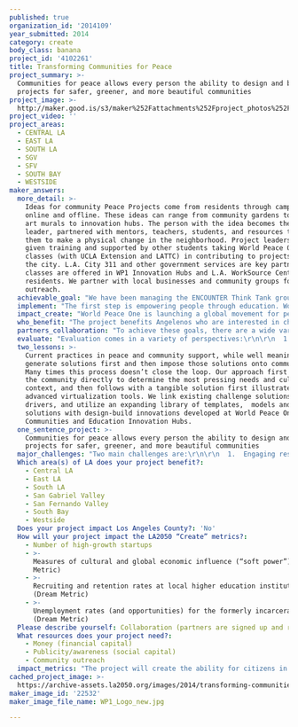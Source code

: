 ```yaml
---
published: true
organization_id: '2014109'
year_submitted: 2014
category: create
body_class: banana
project_id: '4102261'
title: Transforming Communities for Peace
project_summary: >-
  Communities for peace allows every person the ability to design and build
  projects for safer, greener, and more beautiful communities
project_image: >-
  http://maker.good.is/s3/maker%252Fattachments%252Fproject_photos%252Fimages%252F22532%252Fdisplay%252FWP1_Logo_new.jpg=c570x385
project_video: ''
project_areas:
  - CENTRAL LA
  - EAST LA
  - SOUTH LA
  - SGV
  - SFV
  - SOUTH BAY
  - WESTSIDE
maker_answers:
  more_detail: >-
    Ideas for community Peace Projects come from residents through campaigns
    online and offline. These ideas can range from community gardens to street
    art murals to innovation hubs. The person with the idea becomes the project
    leader, partnered with mentors, teachers, students, and resources to empower
    them to make a physical change in the neighborhood. Project leaders are
    given training and supported by other students taking World Peace One
    classes (with UCLA Extension and LATTC) in contributing to projects all over
    the city. L.A. City 311 and other government services are key partners and
    classes are offered in WP1 Innovation Hubs and L.A. WorkSource Centers near
    residents. We partner with local businesses and community groups for
    outreach.
  achievable_goal: "We have been managing the ENCOUNTER Think Tank group meeting monthly at LATTC, which has allowed us since 2013 to bring together the partners to the point of launch.  The project for L.A. and the first Peace Projects here will be absolutely achievable in this time frame.\r\n\r\nWe will build from existing collaborative networks and design platforms.  World Peace One Communities and Education use a  platform from e7 Plus to virtualize and simulate the physical environment to discover local needs and then train and use local talent to design, build, and share ideas to innovate and transform communities that are in great disrepair.\r\n\r\nThis transformation can be achieved by three very simple strategies: \r\n\r\n  1.  Simulation and virtualization using geospatial tools and other platforms to help visualize the change\r\n  2.  Innovation hubs with Peace Projects that includes digital fabrication, community discussions and training, and understanding of entrepreneurship and funding\r\n  3.  Community-based education through new courses and modifying or offering existing courses for their residents\r\n\r\nThis is a new model to embrace the complexity that is an outgrowth of new urban dynamics. These dynamics \r\n"
  implement: "The first step is empowering people through education. World Peace One helps to connect the as-built environment in our communities with education through community-based projects. Residents who want to transform their environment are supported through mentoring and resources. Students in the education program gain academic credit in a hybrid learning environment by learning as well as journaling, designing, building, sculpting, growing food, coding, creating art, and innovating ideas for these neighborhood projects.  In the end, residents and students form the foundation of a larger community that creates these innovative spaces. World Peace One classes are taught through a partnership with UCLA Extension, the Los Angeles City Community District, and iTunes University and range from a Transforming Your Community weekend boot camp for residents with little education to Earth Ethics for Environmental Design for degree-oriented learners.\r\n\r\nIn addition to the Peace Projects above, Innovation hubs will be created in Los Angeles. These hubs will provide co-working space for Peace Project teams, and a nexus for classes and learning activities. Courses taught at the hub will initially focus on practical skills needed for community transformation (from the Peace Project boot camp to drafting to landscape architecture). Students and participants from the program will be encouraged to effect change in their community and provided space, mentoring, and access to potential investors to make their ideas into reality. These hubs are studios where solutions can be created, made, and innovated, including the use of new tools like 3D printing, visualization, and sustainable materials.  The hubs will be operated in coordination with local government and universities.  The first hub in Los Angeles is expected to be a joint venture amongst the City of Los Angeles, UCLA Extension, the Los Angeles Community College District, and World Peace One."
  impact_create: "World Peace One is launching a global movement for peace, reaching billions of people through concerts, music, games, and social media. This movement will focus people on envisioning how to transform their communities, cities, and nations into safer spaces that will unleash human innovation—giving a voice and power to all citizens. World Peace One Education and Communities works with residents, businesses, educators, and governments to transform neighborhoods step-by-step to more beautiful, usable, safer, eco-friendly, and innovative spaces. \r\n\r\nThis movement is starting here, this year, in Los Angeles, with coordinated activities next year in cities around the world.  Los Angeles will be the hub, the home, and the heart of this peace movement that starts with Angelenos helping create a new city around the needs of the residents in our neighborhoods.\r\n\r\nOver the next years and decades, project by project, block by block, L.A. will transform into the city its citizens dream it can be.  Through the power of music, global awareness, and planned future fund raising, these Peace Projects will create sustainable spaces in the built environment across the city.  L.A. will be the global model and lead other cities in how to become both a beautiful, safer city and to empower its citizens to be engaged, transformative, educated, and active.\r\n\r\nTransforming Communities for Peace will make L.A. the city we all dream it could be.\r\n"
  who_benefit: "The project benefits Angelenos who are interested in changing the environment and conditions in their neighborhoods in a way that will make their lives better.  The benefactors will be those people, their families, and their neighbors.\r\n\r\nThese people are supported by students who benefit by receiving course credit and real experience in helping to design, build, and manage projects using skills from the classroom.\r\n\r\nA greater good happens when projects happen near each other, share practices, and create a library of models and designs that help others in the future.  As projects start to connect in a physical way in the city, block by block, areas will be creatively transformed by the residents themselves, supported by not driven by city planners, architects, and professional designers.\r\n\r\nL.A.'s amazing strength is the diversity of its citizens and these projects allow them to express that diversity in visible ways and to be empowered to care for, create, and be involved in their city.\r\n\r\nFrom that empowerment, caring citizens watch out for each other, turn out to vote, seek out education and employment, and help others to do so."
  partners_collaboration: "To achieve these goals, there are a wide variety of partners ranging from the music production for future fund raising to implementation of Peace Projects and innovative hubs in Los Angeles and elsewhere.\r\n\r\nConfirmed partners include:\r\n\r\n•\tWorld Peace One (global organization for awareness and sustaining project beyond initial funding)\r\n•\tUnited Earth (environmental organization that focuses on Earth ethics and holistic studies of environmental impact of changes)\r\n•\tUCLA Extension (education partner, managing registration, course certification, and curricula development)\r\n•\tLATTC Architecture Program (education partner for reach to new or potential students, connection to existing programs and training)\r\n•\tCity of Los Angeles (permitting, oversight for city-related projects, partner for innovation hubs, and 311 integration pilot)\r\n•\tLos Angeles WorkSource Centers (locations for initial course offerings and innovation hubs)\r\n•\tiTunes University (education partner for online courses)\r\n•\tReelFX (media company for production of online interactive materials)\r\n•\tLos Angeles World’s Fair 2020 (community partner for collaborating on Peace Projects and larger, transformative changes in the built environment)\r\n•\tWorld Music Group (music partner for writing, talent management, and song, concert, and video production)\r\n•\tAdvance Group Tickets, Canada (music partner for ticket sales and event management)\r\n•\tSunbox, Portugal (music partner for event and concert production)\r\n•\t350.org, Portugal (environmental designs, models, and best practices for eco-friendly Peace Projects)\r\n•\tENCOUNTER Think Tank (community engagement forum held monthly since 2013 to connect partners, community service groups, and collaborators working together to effect change in L.A.)\r\n\r\nWorld Peace One staff have worked with all of these partners in the past, some for many years.  In some cases, World Peace One staff lead these groups.\r\n\r\nThree critical factors are:\r\n  1.  Continuous connection to the residents in the communities\r\n  2.  Effective and efficient execution of Peace Projects, led by residents, that reflect cultural and other needs of the community and are designed to be sustainable\r\n  3.  Designing for the future so that projects build on each other and create designs, models, and practices that will make each project part of a larger whole"
  evaluate: "Evaluation comes in a variety of perspectives:\r\n\r\n  1.  Resident satisfaction of built projects (qualitative evaluation through a survey, forums, social media and voting, and community discussions)\r\n  2.  Participation in courses, innovation hubs, online, at a Peace Project (in or after build) (quantitative evaluation augmented by mobile phone check in app)\r\n  3.  L.A. City satisfaction of completed projects and solutions (discussion with city personnel, 311 metrics)\r\n  4.  Sustainability (percent of Peace Projects successful 6-12 months after build, number of people taking multiple classes, proliferation of innovation hubs, number of new partners, number of new projects proposed)"
  two_lessons: >-
    Current practices in peace and community support, while well meaning, often
    generate solutions first and then impose those solutions onto communities.
    Many times this process doesn’t close the loop. Our approach first engages
    the community directly to determine the most pressing needs and cultural
    context, and then follows with a tangible solution first illustrated via
    advanced virtualization tools. We link existing challenge solutions to local
    drivers, and utilize an expanding library of templates,  models and
    solutions with design-build innovations developed at World Peace One
    Communities and Education Innovation Hubs. 
  one_sentence_project: >-
    Communities for peace allows every person the ability to design and build
    projects for safer, greener, and more beautiful communities
  major_challenges: "Two main challenges are:\r\n\r\n  1.  Engaging residents in a meaningful way (we are working through existing community service groups, online media, and awareness campaigns)\r\n  2.  Creating projects that can be sustained from year to year (we are including case studies and practices from organizations like Choice Humanitarian and Habitat for Humanity)"
  Which area(s) of LA does your project benefit?:
    - Central LA
    - East LA
    - South LA
    - San Gabriel Valley
    - San Fernando Valley
    - South Bay
    - Westside
  Does your project impact Los Angeles County?: 'No'
  How will your project impact the LA2050 “Create” metrics?:
    - Number of high-growth startups
    - >-
      Measures of cultural and global economic influence (“soft power”) (Dream
      Metric)
    - >-
      Recruiting and retention rates at local higher education institutions
      (Dream Metric)
    - >-
      Unemployment rates (and opportunities) for the formerly incarcerated
      (Dream Metric)
  Please describe yourself: Collaboration (partners are signed up and ready to hit the ground running!)
  What resources does your project need?:
    - Money (financial capital)
    - Publicity/awareness (social capital)
    - Community outreach
  impact_metrics: "The project will create the ability for citizens in L.A. to see themselves as innovators, creators, and entrepreneurs and give them specific, tangible tools to do so.  Through the combination of education and physical projects we will see the transformation occur throughout the city, and more importantly other residents will see that, too.\r\n\r\nBy bringing people into education without requiring prerequisite, credentialed education and by doing so down the block from their home, we recruit the very people who are likely to stay in L.A.  We don't need to import people to our universities and recruit them to stay, when we have an already committed pool of people who just need a hand in getting to education.  \r\n\r\nFor those who do come to L.A., showing them the power they have to transform the space and to be invested in those projects as students is likely to keep them in the place they help to build."
cached_project_image: >-
  https://archive-assets.la2050.org/images/2014/transforming-communities-for-peace/maker.good.is/s3/maker%252Fattachments%252Fproject_photos%252Fimages%252F22532%252Fdisplay%252FWP1_Logo_new.jpg=c570x385.jpg
maker_image_id: '22532'
maker_image_file_name: WP1_Logo_new.jpg

---
```

